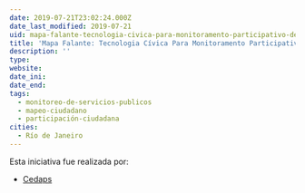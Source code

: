 ```yaml
---
date: 2019-07-21T23:02:24.000Z
date_last_modified: 2019-07-21
uid: mapa-falante-tecnologia-civica-para-monitoramento-participativo-de-informacões-sobre-servicos-dados-e-vivencias
title: 'Mapa Falante: Tecnologia Cívica Para Monitoramento Participativo De Informações Sobre Serviços, Dados E Vivências'
description: ''
type: 
website: 
date_ini: 
date_end: 
tags:
  - monitoreo-de-servicios-publicos
  - mapeo-ciudadano
  - participación-ciudadana
cities: 
  - Río de Janeiro
---
```


Esta iniciativa fue realizada por:

- [Cedaps](/organizaciones/cedaps)
